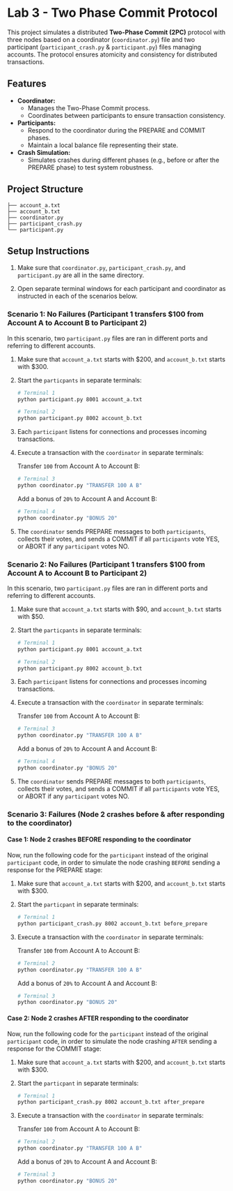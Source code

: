 # Lab 3 - Two Phase Commit Protocol 

This project simulates a distributed **Two-Phase Commit (2PC)** protocol with three nodes based on a coordinator (`coordinator.py`) file and two participant (`participant_crash.py` & `participant.py`) files managing accounts. The protocol ensures atomicity and consistency for distributed transactions.

## Features 

- **Coordinator:**
  - Manages the Two-Phase Commit process.
  - Coordinates between participants to ensure transaction consistency.
- **Participants:**
  - Respond to the coordinator during the PREPARE and COMMIT phases.
  - Maintain a local balance file representing their state.
- **Crash Simulation:**
  - Simulates crashes during different phases (e.g., before or after the PREPARE phase) to test system robustness.

## Project Structure

```plaintext
├── account_a.txt
├── account_b.txt
├── coordinator.py
├── participant_crash.py
└── participant.py
```

## Setup Instructions

1. Make sure that `coordinator.py`, `participant_crash.py`, and `participant.py` are all in the same directory.
  
2. Open separate terminal windows for each participant and coordinator as instructed in each of the scenarios below.

  ### Scenario 1: No Failures (Participant 1 transfers $100 from Account A to Account B to Participant 2)

  In this scenario, two `participant.py` files are ran in different ports and referring to different accounts.

  1. Make sure that `account_a.txt` starts with $200, and `account_b.txt` starts with $300.

  2. Start the `particpants` in separate terminals:

     ```bash
     # Terminal 1
     python participant.py 8001 account_a.txt

     # Terminal 2
     python participant.py 8002 account_b.txt
     ```

  3. Each `participant` listens for connections and processes incoming transactions.

  4. Execute a transaction with the `coordinator` in separate terminals:

     Transfer `100` from Account A to Account B:
     ```bash
     # Terminal 3
     python coordinator.py "TRANSFER 100 A B"
     ```
     Add a bonus of `20%` to Account A and Account B:
     ```bash
     # Terminal 4
     python coordinator.py "BONUS 20"
     ```

   5. The `coordinator` sends PREPARE messages to both `participants`, collects their votes, and sends a COMMIT if all `participants` vote YES, or ABORT if any `participant` votes NO.

  ### Scenario 2: No Failures (Participant 1 transfers $100 from Account A to Account B to Participant 2)

  In this scenario, two `participant.py` files are ran in different ports and referring to different accounts.

  1. Make sure that `account_a.txt` starts with $90, and `account_b.txt` starts with $50.

  2. Start the `particpants` in separate terminals:

     ```bash
     # Terminal 1
     python participant.py 8001 account_a.txt

     # Terminal 2
     python participant.py 8002 account_b.txt
     ```

  3. Each `participant` listens for connections and processes incoming transactions.

  4. Execute a transaction with the `coordinator` in separate terminals:

     Transfer `100` from Account A to Account B:
     ```bash
     # Terminal 3
     python coordinator.py "TRANSFER 100 A B"
     ```
     Add a bonus of `20%` to Account A and Account B:
     ```bash
     # Terminal 4
     python coordinator.py "BONUS 20"
     ```

   5. The `coordinator` sends PREPARE messages to both `participants`, collects their votes, and sends a COMMIT if all `participants` vote YES, or ABORT if any `participant` votes NO.

  ### Scenario 3: Failures (Node 2 crashes before & after responding to the coordinator)

  #### Case 1: Node 2 crashes BEFORE responding to the coordinator

  Now, run the following code for the `participant` instead of the original `participant` code, in order to simulate the node crashing `BEFORE` sending a response for the PREPARE stage:

  1. Make sure that `account_a.txt` starts with $200, and `account_b.txt` starts with $300.

  2. Start the `particpant` in separate terminals:

     ```bash
     # Terminal 1
     python participant_crash.py 8002 account_b.txt before_prepare
     ```

  3. Execute a transaction with the `coordinator` in separate terminals:

     Transfer `100` from Account A to Account B:
     ```bash
     # Terminal 2
     python coordinator.py "TRANSFER 100 A B"
     ```
     Add a bonus of `20%` to Account A and Account B:
     ```bash
     # Terminal 3
     python coordinator.py "BONUS 20"
     ```

  #### Case 2: Node 2 crashes AFTER responding to the coordinator

  Now, run the following code for the `participant` instead of the original `participant` code, in order to simulate the node crashing `AFTER` sending a response for the COMMIT stage:

  1. Make sure that `account_a.txt` starts with $200, and `account_b.txt` starts with $300.

  2. Start the `particpant` in separate terminals:

     ```bash
     # Terminal 1
     python participant_crash.py 8002 account_b.txt after_prepare
     ```

  3. Execute a transaction with the `coordinator` in separate terminals:

     Transfer `100` from Account A to Account B:
     ```bash
     # Terminal 2
     python coordinator.py "TRANSFER 100 A B"
     ```
     Add a bonus of `20%` to Account A and Account B:
     ```bash
     # Terminal 3
     python coordinator.py "BONUS 20"
     ```
